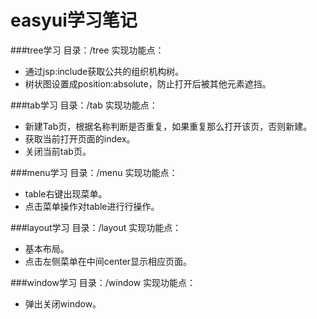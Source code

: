 # easyui学习笔记

###tree学习
目录：/tree
实现功能点：
 * 通过jsp:include获取公共的组织机构树。
 * 树状图设置成position:absolute，防止打开后被其他元素遮挡。

###tab学习
目录：/tab
实现功能点：
 * 新建Tab页，根据名称判断是否重复，如果重复那么打开该页，否则新建。
 * 获取当前打开页面的index。
 * 关闭当前tab页。

###menu学习
目录：/menu
实现功能点：
* table右键出现菜单。
* 点击菜单操作对table进行行操作。

###layout学习
目录：/layout
实现功能点：
* 基本布局。
* 点击左侧菜单在中间center显示相应页面。

###window学习
目录：/window
实现功能点：
* 弹出关闭window。